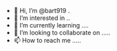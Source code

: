 - 👋 Hi, I’m @bart919 .
- 👀 I’m interested in ..
- 🌱 I’m currently learning ....
- 💞️ I’m looking to collaborate on .....
- 📫 How to reach me .....

<!---
bart919/bart919 is a ✨ special ✨ repository because its `README.md` (this file) appears on your GitHub profile.
You can click the Preview link to take a look at your changes.
--->
